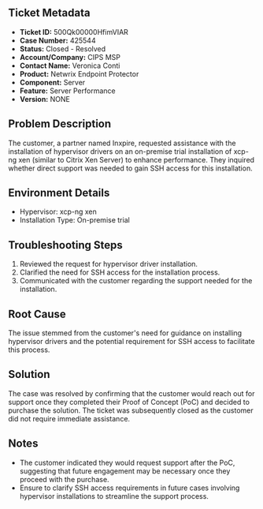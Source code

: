 ## Ticket Metadata
- **Ticket ID:** 500Qk00000HfimVIAR
- **Case Number:** 425544
- **Status:** Closed - Resolved
- **Account/Company:** CIPS MSP
- **Contact Name:** Veronica Conti
- **Product:** Netwrix Endpoint Protector
- **Component:** Server
- **Feature:** Server Performance
- **Version:** NONE

## Problem Description
The customer, a partner named Inxpire, requested assistance with the installation of hypervisor drivers on an on-premise trial installation of xcp-ng xen (similar to Citrix Xen Server) to enhance performance. They inquired whether direct support was needed to gain SSH access for this installation.

## Environment Details
- Hypervisor: xcp-ng xen
- Installation Type: On-premise trial

## Troubleshooting Steps
1. Reviewed the request for hypervisor driver installation.
2. Clarified the need for SSH access for the installation process.
3. Communicated with the customer regarding the support needed for the installation.

## Root Cause
The issue stemmed from the customer's need for guidance on installing hypervisor drivers and the potential requirement for SSH access to facilitate this process.

## Solution
The case was resolved by confirming that the customer would reach out for support once they completed their Proof of Concept (PoC) and decided to purchase the solution. The ticket was subsequently closed as the customer did not require immediate assistance.

## Notes
- The customer indicated they would request support after the PoC, suggesting that future engagement may be necessary once they proceed with the purchase.
- Ensure to clarify SSH access requirements in future cases involving hypervisor installations to streamline the support process.